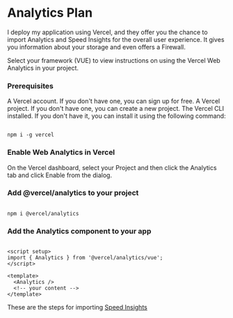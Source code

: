# Analytics Plan

I deploy my application using Vercel, and they offer you the chance to import Analytics and Speed Insights for the overall user experience. It gives you information about your storage and even offers a Firewall.

Select your framework (VUE) to view instructions on using the Vercel Web Analytics in your project.

### Prerequisites

A Vercel account. If you don't have one, you can sign up for free.
A Vercel project. If you don't have one, you can create a new project.
The Vercel CLI installed. If you don't have it, you can install it using the following command:

```

npm i -g vercel

```

### Enable Web Analytics in Vercel

On the Vercel dashboard, select your Project and then click the Analytics tab and click Enable from the dialog.

### Add @vercel/analytics to your project

```

npm i @vercel/analytics

```

### Add the Analytics component to your app

```

<script setup>
import { Analytics } from '@vercel/analytics/vue';
</script>

<template>
  <Analytics />
  <!-- your content -->
</template>

```

These are the steps for importing [Speed Insights](https://vercel.com/docs/speed-insights/quickstart)

